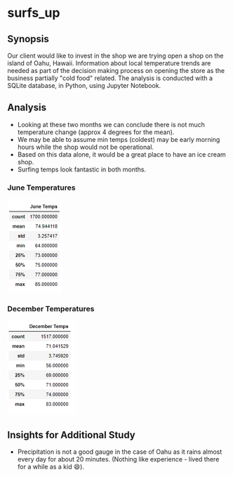 # surfs_up

## Synopsis
Our client would like to invest in the shop we are trying open a shop on the island of Oahu, Hawaii.  Information about local temperature trends are needed as part of the decision making process on opening the store as the business partially "cold food" related.  The analysis is conducted with a SQLite database, in Python, using Jupyter Notebook.

## Analysis
* Looking at these two months we can conclude there is not much temperature change (approx 4 degrees for the mean).
* We may be able to assume min temps (coldest) may be early morning hours while the shop would not be operational.
* Based on this data alone, it would be a great place to have an ice cream shop.
* Surfing temps look fantastic in both months.

### June Temperatures
![jntemp_deliv1](Resources/jntemp_deliv1.PNG) 

### December Temperatures
![dectemp_deliv1](Resources/dectemp_deliv1.PNG)

## Insights for Additional Study
*  Precipitation is not a good gauge in the case of Oahu as it rains almost every day for about 20 minutes. (Nothing like experience - lived there for a while as a kid :smile:).
